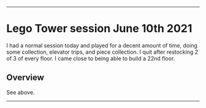 
***

# Lego Tower session June 10th 2021

I had a normal session today and played for a decent amount of time, doing some collection, elevator trips, and piece collection. I quit after restocking 2 of 3 of every floor. I came close to being able to build a 22nd floor.

## Overview

See above.

***


